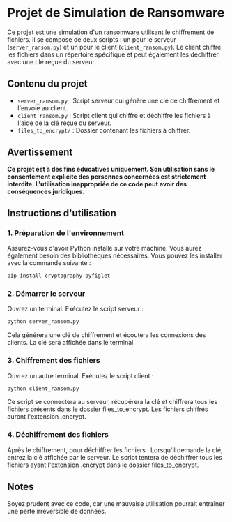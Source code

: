 # Projet de Simulation de Ransomware

Ce projet est une simulation d'un ransomware utilisant le chiffrement de fichiers. Il se compose de deux scripts : un pour le serveur (`server_ransom.py`) et un pour le client (`client_ransom.py`). Le client chiffre les fichiers dans un répertoire spécifique et peut également les déchiffrer avec une clé reçue du serveur.

## Contenu du projet

- `server_ransom.py` : Script serveur qui génère une clé de chiffrement et l'envoie au client.
- `client_ransom.py` : Script client qui chiffre et déchiffre les fichiers à l'aide de la clé reçue du serveur.
- `files_to_encrypt/` : Dossier contenant les fichiers à chiffrer.

## Avertissement

**Ce projet est à des fins éducatives uniquement. Son utilisation sans le consentement explicite des personnes concernées est strictement interdite. L'utilisation inappropriée de ce code peut avoir des conséquences juridiques.**

## Instructions d'utilisation

### 1. Préparation de l'environnement

Assurez-vous d'avoir Python installé sur votre machine. Vous aurez également besoin des bibliothèques nécessaires. Vous pouvez les installer avec la commande suivante :

```bash
pip install cryptography pyfiglet
```
### 2. Démarrer le serveur

Ouvrez un terminal.
Exécutez le script serveur :

```bash
python server_ransom.py
```
Cela générera une clé de chiffrement et écoutera les connexions des clients. La clé sera affichée dans le terminal.

### 3. Chiffrement des fichiers
Ouvrez un autre terminal.
Exécutez le script client :

```bash
python client_ransom.py
```
Ce script se connectera au serveur, récupérera la clé et chiffrera tous les fichiers présents dans le dossier files_to_encrypt. Les fichiers chiffrés auront l'extension .encrypt.

### 4. Déchiffrement des fichiers
Après le chiffrement, pour déchiffrer les fichiers :
Lorsqu'il demande la clé, entrez la clé affichée par le serveur. Le script tentera de déchiffrer tous les fichiers ayant l'extension .encrypt dans le dossier files_to_encrypt.

## Notes

Soyez prudent avec ce code, car une mauvaise utilisation pourrait entraîner une perte irréversible de données.
